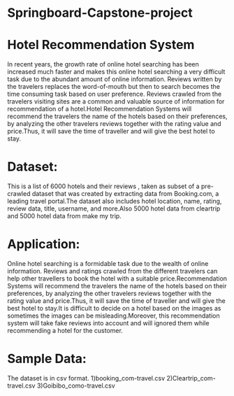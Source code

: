 # Springboard-Capstone-project
# Hotel Recommendation System
In recent years, the growth rate of online hotel searching has been increased much faster and makes this online hotel searching a very difficult task due to the abundant amount of online information. Reviews written by the travelers replaces the word-of-mouth but then to search becomes the time consuming task based on user preference. Reviews crawled from the travelers visiting sites are a common and valuable source of information for recommendation of a hotel.Hotel Recommendation Systems will recommend the travelers the name of the hotels based on their preferences, by analyzing the other travelers reviews together with the rating value and price.Thus, it will save  the time of traveller and will give the best hotel to stay.

# Dataset:
This is a list of 6000 hotels and their reviews , taken as subset of a pre-crawled dataset that was created by extracting data from Booking.com, a leading travel portal.The dataset  also includes hotel location, name, rating, review data, title, username, and more.Also 5000 hotel data from cleartrip and 5000 hotel data from make my trip.

# Application: 
Online hotel searching is a formidable task due to the wealth of online information. Reviews and ratings crawled from the different travelers  can help other  travellers to book the hotel with a suitable price.Recommendation Systems will recommend the travelers the name of the hotels based on their preferences, by analyzing the other travelers reviews together with the rating value and price.Thus, it will save  the time of traveller and will give the best hotel to stay.It is difficult to decide on a hotel based on the images as sometimes the images can be misleading.Moreover, this recommendation system will take  fake reviews into account and  will  ignored them while recommending a hotel for the customer.

# Sample Data:
The dataset is in csv format.
1)booking_com-travel.csv
2)Cleartrip_com-travel.csv
3)Goibibo_como-travel.csv



